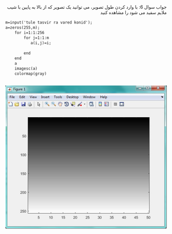 <div dir="rtl">
جواب سوال 6:
با وارد کردن طول تصویر، می توانید یک تصویر که از بالا به پایین با شیب ملایم سفید می شود را مشاهده کنید
</div>

```
m=input('tule tasvir ra vared konid');
a=zeros(255,m);
    for i=1:1:256
        for j=1:1:m
           a(i,j)=i;
                 
        end
    end
    a
    imagesc(a)
    colormap(gray)
    
```

![khorooji](02520.jpg)
